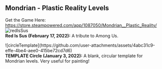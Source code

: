 Mondrian - Plastic Reality Levels
---------------------------------
Get the Game Here: https://store.steampowered.com/app/1087050/Mondrian__Plastic_Reality/
![redIsSus](https://github.com/user-attachments/assets/2f65adb5-0f9d-4da6-be71-c9f577203a10)
<br><b>Red Is Sus (February 17, 2022):</b> A tribute to Among Us.
<p>
![circleTemplate](https://github.com/user-attachments/assets/4abc31c9-effe-4be4-aee0-415be72cd7d6)
<br><b>TEMPLATE Circle (January 3, 2022):</b> A blank, circular template for Mondrian levels. Very useful for painting!</p>
